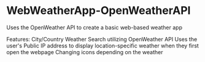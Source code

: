 # WebWeatherApp-OpenWeatherAPI
Uses the OpenWeather API to create a basic web-based weather app

Features: 
  City/Country Weather Search utilizing OpenWeather API
  Uses the user's Public IP address to display location-specific weather when they first open the webpage 
  Changing icons depending on the weather
